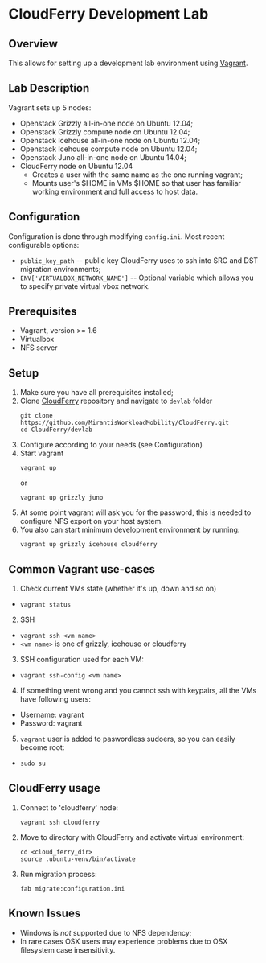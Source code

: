 # CloudFerry Development Lab

## Overview

This allows for setting up a development lab environment using
[Vagrant](http://www.vagrantup.com/downloads.html).

## Lab Description

Vagrant sets up 5 nodes:
 - Openstack Grizzly all-in-one node on Ubuntu 12.04;
 - Openstack Grizzly compute node on Ubuntu 12.04;
 - Openstack Icehouse all-in-one node on Ubuntu 12.04;
 - Openstack Icehouse compute node on Ubuntu 12.04;
 - Openstack Juno all-in-one node on Ubuntu 14.04;
 - CloudFerry node on Ubuntu 12.04
   - Creates a user with the same name as the one running vagrant;
   - Mounts user's $HOME in VMs $HOME so that user has familiar working
     environment and full access to host data.

## Configuration

Configuration is done through modifying `config.ini`. Most recent configurable
options:

 - `public_key_path` -- public key CloudFerry uses to ssh into SRC and DST
   migration environments;
 - `ENV['VIRTUALBOX_NETWORK_NAME']` -- Optional variable which allows you to
   specify private virtual vbox network.

## Prerequisites

 - Vagrant, version >= 1.6
 - Virtualbox
 - NFS server

## Setup

 1. Make sure you have all prerequisites installed;
 2. Clone [CloudFerry](https://github.com/MirantisWorkloadMobility/CloudFerry)
    repository and navigate to `devlab` folder
    ```
    git clone https://github.com/MirantisWorkloadMobility/CloudFerry.git
    cd CloudFerry/devlab
    ```
 3. Configure according to your needs (see Configuration)
 4. Start vagrant
    ```
    vagrant up
    ```
    or
    ```
    vagrant up grizzly juno
    ```
 5. At some point vagrant will ask you for the password, this is needed to
    configure NFS export on your host system.
 6. You also can start minimum development environment by running:
    ```
    vagrant up grizzly icehouse cloudferry
    ```

## Common Vagrant use-cases

 1. Check current VMs state (whether it's up, down and so on)
   - `vagrant status`
 2. SSH
   - `vagrant ssh <vm name>`
   - `<vm name>` is one of grizzly, icehouse or cloudferry
 3. SSH configuration used for each VM:
   - `vagrant ssh-config <vm name>`
 4. If something went wrong and you cannot ssh with keypairs, all the VMs have
    following users:
   - Username: vagrant
   - Password: vagrant
 5. `vagrant` user is added to paswordless sudoers, so you can easily become
    root:
   - `sudo su`

## CloudFerry usage

 1. Connect to 'cloudferry' node:
    ```
    vagrant ssh cloudferry
    ```
 2. Move to directory with CloudFerry and activate virtual environment:
    ```
    cd <cloud_ferry_dir>
    source .ubuntu-venv/bin/activate
    ```
 3. Run migration process:
    ```
    fab migrate:configuration.ini
    ```

## Known Issues

 - Windows is *not* supported due to NFS dependency;
 - In rare cases OSX users may experience problems due to OSX filesystem case
   insensitivity.
